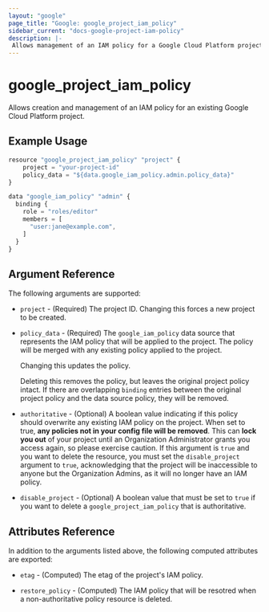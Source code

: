 ```yaml
---
layout: "google"
page_title: "Google: google_project_iam_policy"
sidebar_current: "docs-google-project-iam-policy"
description: |-
 Allows management of an IAM policy for a Google Cloud Platform project. 
---
```


# google\_project\_iam\_policy

Allows creation and management of an IAM policy for an existing Google Cloud
Platform project.

## Example Usage

```js
resource "google_project_iam_policy" "project" {
    project = "your-project-id"
    policy_data = "${data.google_iam_policy.admin.policy_data}"
}

data "google_iam_policy" "admin" {
  binding {
    role = "roles/editor"
    members = [
      "user:jane@example.com",
    ]
  }
}
```

## Argument Reference

The following arguments are supported:

* `project` - (Required) The project ID.
    Changing this forces a new project to be created.

* `policy_data` - (Required) The `google_iam_policy` data source that represents
    the IAM policy that will be applied to the project. The policy will be
    merged with any existing policy applied to the project.

    Changing this updates the policy.

    Deleting this removes the policy, but leaves the original project policy
    intact. If there are overlapping `binding` entries between the original
    project policy and the data source policy, they will be removed.

* `authoritative` - (Optional) A boolean value indicating if this policy
    should overwrite any existing IAM policy on the project. When set to true,
    **any policies not in your config file will be removed**. This can **lock
    you out** of your project until an Organization Administrator grants you
    access again, so please exercise caution. If this argument is `true` and you
    want to delete the resource, you must set the `disable_project` argument to
    `true`, acknowledging that the project will be inaccessible to anyone but the
    Organization Admins, as it will no longer have an IAM policy.

* `disable_project` - (Optional) A boolean value that must be set to `true`
    if you want to delete a `google_project_iam_policy` that is authoritative.

## Attributes Reference

In addition to the arguments listed above, the following computed attributes are
exported:

* `etag` - (Computed) The etag of the project's IAM policy.

* `restore_policy` - (Computed) The IAM policy that will be resotred when a
    non-authoritative policy resource is deleted.
